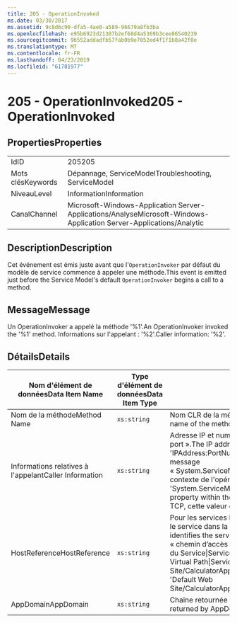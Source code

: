 ```yaml
---
title: 205 - OperationInvoked
ms.date: 03/30/2017
ms.assetid: 9c8d6c90-dfa5-4ae0-a589-96679a8fb3ba
ms.openlocfilehash: e95b6923d21307b2ef68d4a5369b3cee86540239
ms.sourcegitcommit: 9b552addadfb57fab0b9e7852ed4f1f1b8a42f8e
ms.translationtype: MT
ms.contentlocale: fr-FR
ms.lasthandoff: 04/23/2019
ms.locfileid: "61781977"
---
```

# <a name="205---operationinvoked"></a><span data-ttu-id="b9ce3-102">205 - OperationInvoked</span><span class="sxs-lookup"><span data-stu-id="b9ce3-102">205 - OperationInvoked</span></span>
## <a name="properties"></a><span data-ttu-id="b9ce3-103">Properties</span><span class="sxs-lookup"><span data-stu-id="b9ce3-103">Properties</span></span>  
  
|||  
|-|-|  
|<span data-ttu-id="b9ce3-104">Id</span><span class="sxs-lookup"><span data-stu-id="b9ce3-104">ID</span></span>|<span data-ttu-id="b9ce3-105">205</span><span class="sxs-lookup"><span data-stu-id="b9ce3-105">205</span></span>|  
|<span data-ttu-id="b9ce3-106">Mots clés</span><span class="sxs-lookup"><span data-stu-id="b9ce3-106">Keywords</span></span>|<span data-ttu-id="b9ce3-107">Dépannage, ServiceModel</span><span class="sxs-lookup"><span data-stu-id="b9ce3-107">Troubleshooting, ServiceModel</span></span>|  
|<span data-ttu-id="b9ce3-108">Niveau</span><span class="sxs-lookup"><span data-stu-id="b9ce3-108">Level</span></span>|<span data-ttu-id="b9ce3-109">Information</span><span class="sxs-lookup"><span data-stu-id="b9ce3-109">Information</span></span>|  
|<span data-ttu-id="b9ce3-110">Canal</span><span class="sxs-lookup"><span data-stu-id="b9ce3-110">Channel</span></span>|<span data-ttu-id="b9ce3-111">Microsoft-Windows-Application Server-Applications/Analyse</span><span class="sxs-lookup"><span data-stu-id="b9ce3-111">Microsoft-Windows-Application Server-Applications/Analytic</span></span>|  
  
## <a name="description"></a><span data-ttu-id="b9ce3-112">Description</span><span class="sxs-lookup"><span data-stu-id="b9ce3-112">Description</span></span>  
 <span data-ttu-id="b9ce3-113">Cet événement est émis juste avant que l'`OperationInvoker` par défaut du modèle de service commence à appeler une méthode.</span><span class="sxs-lookup"><span data-stu-id="b9ce3-113">This event is emitted just before the Service Model's default `OperationInvoker` begins a call to a method.</span></span>  
  
## <a name="message"></a><span data-ttu-id="b9ce3-114">Message</span><span class="sxs-lookup"><span data-stu-id="b9ce3-114">Message</span></span>  
 <span data-ttu-id="b9ce3-115">Un OperationInvoker a appelé la méthode '%1'.</span><span class="sxs-lookup"><span data-stu-id="b9ce3-115">An OperationInvoker invoked the '%1' method.</span></span> <span data-ttu-id="b9ce3-116">Informations sur l'appelant : '%2'.</span><span class="sxs-lookup"><span data-stu-id="b9ce3-116">Caller information: '%2'.</span></span>  
  
## <a name="details"></a><span data-ttu-id="b9ce3-117">Détails</span><span class="sxs-lookup"><span data-stu-id="b9ce3-117">Details</span></span>  
  
|<span data-ttu-id="b9ce3-118">Nom d'élément de données</span><span class="sxs-lookup"><span data-stu-id="b9ce3-118">Data Item Name</span></span>|<span data-ttu-id="b9ce3-119">Type d'élément de données</span><span class="sxs-lookup"><span data-stu-id="b9ce3-119">Data Item Type</span></span>|<span data-ttu-id="b9ce3-120">Description</span><span class="sxs-lookup"><span data-stu-id="b9ce3-120">Description</span></span>|  
|--------------------|--------------------|-----------------|  
|<span data-ttu-id="b9ce3-121">Nom de la méthode</span><span class="sxs-lookup"><span data-stu-id="b9ce3-121">Method Name</span></span>|`xs:string`|<span data-ttu-id="b9ce3-122">Nom CLR de la méthode qui a été appelée par l'`OperationInvoker`.</span><span class="sxs-lookup"><span data-stu-id="b9ce3-122">The CLR name of the method that was invoked by the `OperationInvoker`.</span></span>|  
|<span data-ttu-id="b9ce3-123">Informations relatives à l'appelant</span><span class="sxs-lookup"><span data-stu-id="b9ce3-123">Caller Information</span></span>|`xs:string`|<span data-ttu-id="b9ce3-124">Adresse IP et numéro de port du client au format « Adresse IP:Numéro de port ».</span><span class="sxs-lookup"><span data-stu-id="b9ce3-124">The IP address and port number of the client in the format 'IPAddress:PortNumber'.</span></span> <span data-ttu-id="b9ce3-125">Les deux valeurs sont extraites de la propriété de message « System.ServiceModel.Channels.RemoteEndpointMessageProperty » dans le contexte de l'opération.</span><span class="sxs-lookup"><span data-stu-id="b9ce3-125">The two values are retrieved from the 'System.ServiceModel.Channels.RemoteEndpointMessageProperty' message property within the operation context.</span></span> <span data-ttu-id="b9ce3-126">Notez que pour les liaisons autres que TCP, cette valeur est `null`.</span><span class="sxs-lookup"><span data-stu-id="b9ce3-126">Note that for non-TCP bindings this value `null`.</span></span>|  
|<span data-ttu-id="b9ce3-127">HostReference</span><span class="sxs-lookup"><span data-stu-id="b9ce3-127">HostReference</span></span>|`xs:string`|<span data-ttu-id="b9ce3-128">Pour les services hébergés par le Web, ce champ identifie de manière unique le service dans la hiérarchie Web.</span><span class="sxs-lookup"><span data-stu-id="b9ce3-128">For Web-hosted services, this field uniquely identifies the service in the Web hierarchy.</span></span> <span data-ttu-id="b9ce3-129">Son format est défini en tant que « chemin d’accès virtuel de Site Web nom Application&#124;chemin d’accès virtuel du Service&#124;ServiceName'.</span><span class="sxs-lookup"><span data-stu-id="b9ce3-129">Its format is defined as 'Web Site Name Application Virtual Path&#124;Service Virtual Path&#124;ServiceName'.</span></span> <span data-ttu-id="b9ce3-130">Exemple : « Default Web Site/CalculatorApplication&#124;/CalculatorService.svc&#124;CalculatorService ».</span><span class="sxs-lookup"><span data-stu-id="b9ce3-130">Example: 'Default Web Site/CalculatorApplication&#124;/CalculatorService.svc&#124;CalculatorService'.</span></span>|  
|<span data-ttu-id="b9ce3-131">AppDomain</span><span class="sxs-lookup"><span data-stu-id="b9ce3-131">AppDomain</span></span>|`xs:string`|<span data-ttu-id="b9ce3-132">Chaîne retournée par AppDomain.CurrentDomain.FriendlyName.</span><span class="sxs-lookup"><span data-stu-id="b9ce3-132">The string returned by AppDomain.CurrentDomain.FriendlyName.</span></span>|
